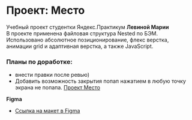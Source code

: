 # Проект: Место
Учебный проект студентки Яндекс.Практикум **Левиной Марии**  
В проекте применена файловая структура Nested по БЭМ. Использовано абсолютное позиционирование, флекс верстка, анимации grid и адаптивная верстка, а такжe JavaScript.  
### Планы по доработке:  
* внести правки после ревью)  
* Добавить возможность закрытия попап нажатием в любую точку экрана не попапа.
<a href="https://levinamaria.github.io/mesto/">Проект Место</a>

**Figma**

* [Ссылка на макет в Figma](https://www.figma.com/file/2cn9N9jSkmxD84oJik7xL7/JavaScript.-Sprint-4?node-id=0%3A1)
